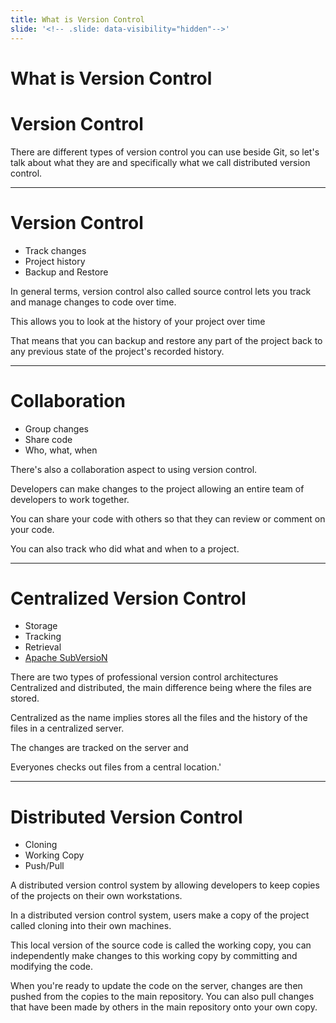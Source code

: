```yaml
---
title: What is Version Control
slide: '<!-- .slide: data-visibility="hidden"-->'
---
```

<!-- .slide: data-state="layout-title" class="bg-dark"-->

# What is Version Control

> >

# Version Control
There are different types of version control you can use beside Git, so let's talk about what they are and specifically what we call distributed version control.

---

# Version Control

- Track changes
- Project history
- Backup and Restore

> >

In general terms, version control also called source control lets you track and manage changes to code over time.

This allows you to look at the history of your project over time

That means that you can backup and restore any part of the project back to any previous state of the project's recorded history.

---

# Collaboration

- Group changes
- Share code
- Who, what, when

> >

There's also a collaboration aspect to using version control.

Developers can make changes to the project allowing an entire team of developers to work together.

You can share your code with others so that they can review or comment on your code.

You can also track who did what and when to a project.

---

# Centralized Version Control

- Storage
- Tracking
- Retrieval
- [Apache SubVersioN](https://subversion.apache.org/)

> >

There are two types of professional version control architectures Centralized and distributed, the main difference being where the files are stored.

Centralized as the name implies stores all the files and the history of the files in a centralized server. 

The changes are tracked on the server and 

Everyones checks out files from a central location.'

---

# Distributed Version Control

- Cloning
- Working Copy
- Push/Pull

> >

A distributed version control system by allowing developers to keep copies of the projects on their own workstations.

In a distributed version control system, users make a copy of the project called cloning into their own machines.

This local version of the source code is called the working copy, you can independently make changes to this working copy by committing and modifying the code.

When you're ready to update the code on the server, changes are then pushed from the copies to the main repository. You can also pull changes that have been made by others in the main repository onto your own copy.
